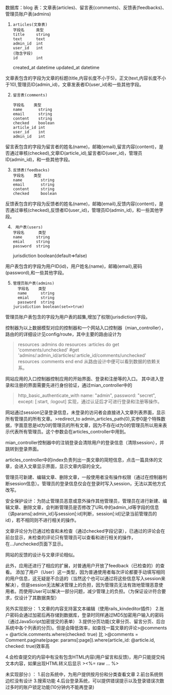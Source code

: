 数据库：blog
表：文章表(articles)、留言表(comments)、反馈表(feedbacks)、管理员账户表(admins)
 1.     articles(文章表)
        字段名     类型                      
        title     string                      
        text      text                      
        admin_id  int
        user_id   int                   
        (隐含字段)
        id        int
     created_at   datetime
     updated_at   datetime
     
  文章表包含的字段为文章的标题(title,内容长度不小于5)，正文(text,内容长度不小于10),管理员ID(admin_id)，文章发表者ID(user_id)和一些其他字段。
  
 2.     留言表(comments)
 
        字段名    类型
        name       string
        email      string
        content    string
        checked    boolean
        article_id int
        user_id    int
        admin_id   int
   
  留言表包含的字段为留言者的姓名(name)，邮箱(email),留言内容(content)，是否通过审核(checked),文章ID(article_id),留言者ID(user_id)，管理员ID(admin_id)，和一些其他字段。
  
 3.     反馈表(feedbacks)
        字段名    类型
        name        string
        email       string
        content     string
        checked     boolean
 
  反馈表包含的字段为反馈者的姓名(name)，邮箱(email),反馈内容(content)，是否通过审核(checked),反馈者ID(user_id)，管理员ID(admin_id)，和一些其他字段。
  
 4.      用户表(users)
        字段名      类型
        name      string
        emial     string
        password  string
      jurisdiction boolean(default=>false)
        
  用户表包含的字段为用户ID(id)，用户姓名(name)，邮箱(email),密码(password),和一些其他字段。
  
 5.     管理员账户表(admins)
          字段名    类型
          name      string
          emial     string
          password  string
        jurisdiction boolean(set=>true)
  
  管理员账户表包含的字段为用户表的超集,增加了权限(jurisdiction)字段。
  
  
控制器为以上数据模型对应的控制器和一个网站入口控制器（mian_controller），路由的的详细设计见config/route，其中主要的路由设计为
>resources :admins do
    resources :articles do
      get 'comments/unchecked'  #get 'admins/:admin_id/articles/:article_id/comments/unchecked'
      resources :comments
    end
  end
从路由设计中便可以看到数据的依赖关系。
 
网站应用的入口控制器控制应用的开始界面、登录和注册等的入口。
其中进入登录和注册的界面需要先进行身份验证，通过mian_controller中的
>  http_basic_authenticate_with name: "admin", password: "secret", except: [:start, :logout]
实现，通过认证后才可进行登录和注册等操作。

网站通过session记录登录信息，未登录的访问者会直接进入文章列表界面，显示所有管理员的所有文章。>redirect_to admin_articles_path(0),实参0是个特殊数据，字面意思是id为0的管理员的所有文章，因为不存在id为0的管理员所以用来表示代表所有管理员。这个参数会在articles_controller中用到。

mian_controller控制器中的注销登录会清除用户的登录信息（清除session），并跳转到登录界面。

articles_controller中的index负责列出一类文章的简短信息，点击一篇具体的文章，会进入文章显示界面，显示文章内容的全文。

管理员可新建、编辑文章、删除文章，一般使用者没有操作权限（通过在控制器判断session信息）。管理员的登录信息仅会在登录时写入session，无法以其他方式改写。

安全保护设计：为防止管理员恶意或意外操作其他管理员，管理员在进行新建、编辑文章、删除文章，会判断管理员是否修改了URL中的admin_id等字段的信息（讲params[:admin_id]与session[:id]判断，session[:id]记录当前管理员的id），若不相同则不进行相关的操作。

文章评论分为已通过检查和未检查（通过checked字段记录），已通过的评论会在前台显示，未检查的评论只有管理员可以查看和进行相关的操作，在.../unchecked页面下显示。

网站的反馈的设计与文章评论相似。

此外，应用还进行了相应的扩展，对普通用户开放了feedback（已检查的）的查看。
添加了用户（User）这一类型，因为普通使用者每次评论都要手动填写相同的用户信息，这无疑是不合适的（当然这个也可以通过将这些信息写入session来解决），但是session无法解决管理上的负担，因为管理员无法有效地管理恶意使用者。而使用User可以解决一部分问题，减少管理上的负担。（为保证设计符合要求，仅设计了其数据类型）
  
另外实现部分：
1.文章的内容支持富文本编辑（使用rails_kindeditor插件）
2.账户密码会通过加密后再存储到数据库，登录时同样通过MD5加密用户输入的密码（通过JavaScript加密提交的表单）
3.提供分页功能(文章分页、留言分页、后台系统中各个列表的分页)。但是会降低效率，如查找一篇文章的评论>@comments = @article.comments.where(checked: true)  比  >@comments = Comment.paginate(page: params[:page]).where(article_id:  @article.id, checked: true)效率高

4.会检查提交的内容中有没有包含HTML内容(用户留言和反馈)，用户只能提交纯文本内容，如果出现HTML转义后显示 ><%= raw ... %>

未实现部分:) ：
1.前台系统中，为用户提供按月份和分类查看文章
2.前台系统侧边栏没有设计
3.搜索功能
4.后台登录系统，可以提供错误提示以及登录错误次数过多时的账户锁定功能(10分钟内不能再登录)



